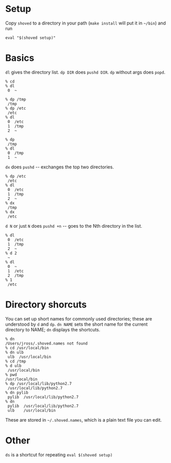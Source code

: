# Setup

Copy `shoved` to a directory in your path (`make install` will put it in `~/bin`) and run

    eval "$(shoved setup)"

# Basics

`dl` gives the directory list.  `dp DIR` does `pushd DIR`.  `dp` without args does `popd`.

    % cd
    % dl
     0  ~

    % dp /tmp
     /tmp
    % dp /etc
     /etc
    % dl
     0  /etc
     1  /tmp
     2  ~

    % dp
     /tmp
    % dl
     0  /tmp
     1  ~

`dx` does `pushd` -- exchanges the top two directories.

    % dp /etc
     /etc
    % dl
     0  /etc
     1  /tmp
     2  ~
    % dx
     /tmp
    % dx
     /etc

`d N` or just `N` does `pushd +n` -- goes to the Nth directory in the list.

    % dl
     0  /etc
     1  /tmp
     2  ~
    % d 2
     ~
    % dl
     0  ~
     1  /etc
     2  /tmp
    % 1
     /etc

# Directory shorcuts

You can set up short names for commonly used directories; these are understood by `d` and `dp`.
`dn NAME` sets the short name for the current directory to NAME; `dn` displays the shortcuts.

    % dn
    /Users/jross/.shoved.names not found
    % cd /usr/local/bin
    % dn ulb
     ulb  /usr/local/bin
    % cd /tmp
    % d ulb
     /usr/local/bin
    % pwd
    /usr/local/bin
    % dp /usr/local/lib/python2.7
     /usr/local/lib/python2.7
    % dn pylib
     pylib  /usr/local/lib/python2.7
    % dn
     pylib  /usr/local/lib/python2.7
     ulb    /usr/local/bin

These are stored in `~/.shoved.names`, which is a plain text file you can edit.

# Other

`ds` is a shortcut for repeating `eval $(shoved setup)`
